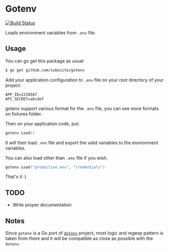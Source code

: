 # Gotenv

[![Build Status](https://travis-ci.org/subosito/gotenv.png)](https://travis-ci.org/subosito/gotenv)

Loads environment variables from `.env` file.

## Usage

You can go get this package as usual:

```bash
$ go get github.com/subosito/gotenv
```

Add your application configuration to `.env` file on your root directory of your project:

```
APP_ID=1234567
API_SECRET=abcdef
```

gotenv support various format for the `.env` file, you can see more formats on fixtures folder.

Then on your application code, put:

```go
gotenv.Load()
```

It will then load `.env` file and export the valid variables to the environment variables.

You can also load other than `.env` file if you wish.

```go
gotenv.Load("production.env", "credentials")
```

That's it :)

## TODO

- Write proper documentation

## Notes

Since `gotenv` is a Go port of [`dotenv`](https://github.com/bkeepers/dotenv) project, most logic and regexp pattern is taken from there and it will be compatible as close as possible with the `dotenv`.

